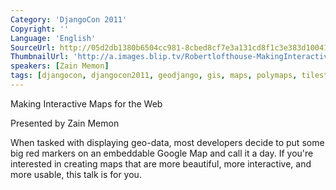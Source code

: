 ```yaml
---
Category: 'DjangoCon 2011'
Copyright: ''
Language: 'English'
SourceUrl: http://05d2db1380b6504cc981-8cbed8cf7e3a131cd8f1c3e383d10041.r93.cf2.rackcdn.com/djangocon-2011/76_making-interactive-maps-for-the-web.m4v
ThumbnailUrl: 'http://a.images.blip.tv/Robertlofthouse-MakingInteractiveMapsForTheWeb699-509.jpg'
speakers: [Zain Memon]
tags: [djangocon, djangocon2011, geodjango, gis, maps, polymaps, tilestash]
---
```

Making Interactive Maps for the Web

Presented by Zain Memon

When tasked with displaying geo-data, most developers decide to put some big
red markers on an embeddable Google Map and call it a day. If you're
interested in creating maps that are more beautiful, more interactive, and
more usable, this talk is for you.

